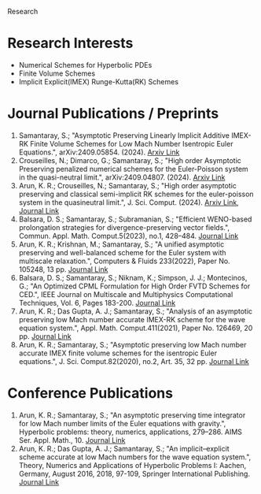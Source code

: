 Research

# Research Interests
* Numerical Schemes for Hyperbolic PDEs
* Finite Volume Schemes
* Implicit Explicit(IMEX) Runge-Kutta(RK) Schemes 

# Journal Publications / Preprints
1. Samantaray, S.; "Asymptotic Preserving Linearly Implicit Additive IMEX-RK Finite Volume Schemes for Low Mach Number Isentropic Euler Equations.", arXiv:2409.05854. (2024). [Arxiv Link](https://arxiv.org/pdf/2409.05854)
2. Crouseilles, N.; Dimarco, G.; Samantaray, S.; "High order Asymptotic Preserving penalized numerical schemes for the Euler-Poisson system in the quasi-neutral limit.", arXiv:2409.04807. (2024). [Arxiv Link](https://arxiv.org/pdf/2409.04807)
3.   Arun, K. R.; Crouseilles, N.; Samantaray, S.; "High order asymptotic preserving and classical semi-implicit RK schemes for the euler-poisson system in the quasineutral limit.",  J. Sci. Comput. (2024). [Arxiv Link](https://arxiv.org/pdf/2209.09477.pdf), [Journal Link](https://link.springer.com/epdf/10.1007/s10915-024-02577-3?sharing_token=CWDxX6K3DJk_gOa51CO4k_e4RwlQNchNByi7wbcMAY4koSq16q-DGrVp_GMltGpLu84nTOmQvnWffqUlmxbqzVScIsItVf_wZe0dWceFU-DULKAv-ajIvglgiIsRzpCk5Ks_LHw4i6s_d5_mdsvwUEUDmkgJktyag2Q6cGDjpNs%3D)
4. Balsara, D. S.; Samantaray, S.; Subramanian, S.; "Efficient WENO-based prolongation strategies for divergence-preserving vector fields.", Commun. Appl. Math. Comput.5(2023), no.1, 428–484. [Journal Link](https://link.springer.com/article/10.1007/s42967-021-00182-x)
5. Arun, K. R.; Krishnan, M.; Samantaray, S.; "A unified asymptotic preserving and well-balanced scheme for the Euler system with multiscale relaxation.", Computers & Fluids 233(2022), Paper No. 105248, 13 pp. [Journal Link](https://www.sciencedirect.com/science/article/abs/pii/S0045793021003510?via%3Dihub)
6. Balsara, D. S.; Samantaray, S.; Niknam, K.; Simpson, J. J.; Montecinos, G.; "An Optimized CPML Formulation for High Order FVTD Schemes for CED.", IEEE Journal on Multiscale and Multiphysics Computational Techniques, Vol. 6, Pages 183-200. [Journal Link](https://par.nsf.gov/servlets/purl/10355211)
7. Arun, K. R.; Das Gupta, A. J.; Samantaray, S.; "Analysis of an asymptotic preserving low Mach number accurate IMEX-RK scheme for the wave equation system.", Appl. Math. Comput.411(2021), Paper No. 126469, 20 pp. [Journal Link](https://www.sciencedirect.com/science/article/abs/pii/S0096300321005580?via%3Dihub)
8.  Arun, K. R.; Samantaray, S.; "Asymptotic preserving low Mach number accurate IMEX finite volume schemes for the isentropic Euler equations.", J. Sci. Comput.82(2020), no.2, Art. 35, 32 pp. [Journal Link](https://link.springer.com/article/10.1007/s10915-020-01138-8)


# Conference Publications 
1. Arun, K. R.; Samantaray, S.; "An asymptotic preserving time integrator for low Mach number limits of the Euler equations with gravity.", Hyperbolic problems: theory, numerics, applications, 279–286. AIMS Ser. Appl. Math., 10. [Journal Link](https://data.aimsciences.org/aimsmath-upload/cms/news/info/upload/6964fa9d-6e63-46af-8a2a-4fcd5cb63de6.pdf)
2. Arun, K. R.; Das Gupta, A. J.; Samantaray, S.; "An implicit–explicit scheme accurate at low Mach numbers for the wave equation system.", Theory, Numerics and Applications of Hyperbolic Problems I: Aachen, Germany, August 2016, 2018, 97-109, Springer International Publishing. [Journal Link](https://link.springer.com/chapter/10.1007/978-3-319-91545-6_8)
